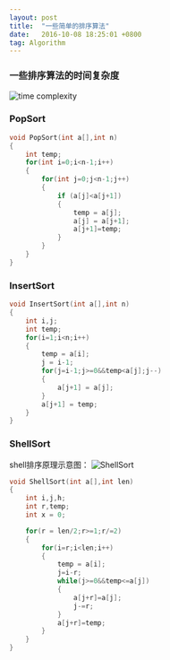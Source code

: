 ```yaml
---
layout: post
title:  "一些简单的排序算法"
date:   2016-10-08 18:25:01 +0800
tag: Algorithm
---
```


### 一些排序算法的时间复杂度
![time complexity]({{'/styles/images/O.jpg'}})

### PopSort
```cpp
void PopSort(int a[],int n)
{
    int temp;
    for(int i=0;i<n-1;i++)
    {
        for(int j=0;j<n-1;j++)
        {
            if (a[j]<a[j+1])
            {
                temp = a[j];
                a[j] = a[j+1];
                a[j+1]=temp;
            }
        }
    }
}
```

### InsertSort
```cpp
void InsertSort(int a[],int n)
{
    int i,j;
    int temp;
    for(i=1;i<n;i++)
    {
        temp = a[i];
        j = i-1;
        for(j=i-1;j>=0&&temp<a[j];j--)
        {
            a[j+1] = a[j];
        }
        a[j+1] = temp;
    }
}
```

### ShellSort
shell排序原理示意图：
![ShellSort]({{'/styles/images/shellSort.jpg'}})
```cpp
void ShellSort(int a[],int len)
{
    int i,j,h;
    int r,temp;
    int x = 0;

    for(r = len/2;r>=1;r/=2)
    {
        for(i=r;i<len;i++)
        {
            temp = a[i];
            j=i-r;
            while(j>=0&&temp<=a[j])
            {
                a[j+r]=a[j];
                j-=r;
            }
            a[j+r]=temp;
        }
    }
}
```
